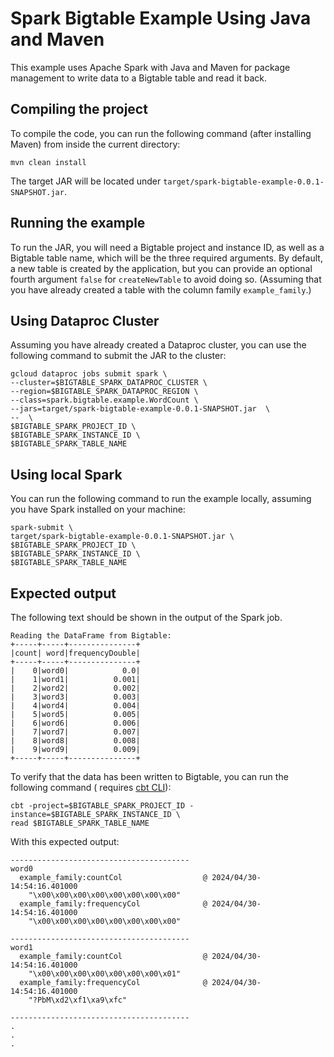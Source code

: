 # Spark Bigtable Example Using Java and Maven

This example uses Apache Spark with Java and Maven for package management to
write data to a Bigtable table and read it back.

## Compiling the project

To compile the code, you can run
the following command (after installing Maven) from inside the current
directory:

```
mvn clean install
```

The target JAR will be located under
`target/spark-bigtable-example-0.0.1-SNAPSHOT.jar`.

## Running the example

To run the JAR, you will need a Bigtable project and instance ID, as well as a
Bigtable table name, which will be the three required arguments. By default, a
new table is created by the application, but you can provide an optional fourth
argument `false` for `createNewTable` to avoid doing so. (Assuming that you have
already created a table with the column family `example_family`.)

## Using Dataproc Cluster

Assuming you have already created a Dataproc cluster, you can
use the following command to submit the JAR to the cluster:

```shell
gcloud dataproc jobs submit spark \
--cluster=$BIGTABLE_SPARK_DATAPROC_CLUSTER \
--region=$BIGTABLE_SPARK_DATAPROC_REGION \
--class=spark.bigtable.example.WordCount \
--jars=target/spark-bigtable-example-0.0.1-SNAPSHOT.jar  \
--  \
$BIGTABLE_SPARK_PROJECT_ID \
$BIGTABLE_SPARK_INSTANCE_ID \
$BIGTABLE_SPARK_TABLE_NAME
```

## Using local Spark

You can run the following command to run the example locally,
assuming you have Spark installed on your machine:

```shell
spark-submit \
target/spark-bigtable-example-0.0.1-SNAPSHOT.jar \
$BIGTABLE_SPARK_PROJECT_ID \
$BIGTABLE_SPARK_INSTANCE_ID \
$BIGTABLE_SPARK_TABLE_NAME
```

## Expected output

The following text should be shown in the output of the Spark job.

```
Reading the DataFrame from Bigtable:
+-----+-----+---------------+
|count| word|frequencyDouble|
+-----+-----+---------------+
|    0|word0|            0.0|
|    1|word1|          0.001|
|    2|word2|          0.002|
|    3|word3|          0.003|
|    4|word4|          0.004|
|    5|word5|          0.005|
|    6|word6|          0.006|
|    7|word7|          0.007|
|    8|word8|          0.008|
|    9|word9|          0.009|
+-----+-----+---------------+
```

To verify that the data has been written to Bigtable, you can run the following
command (
requires [cbt CLI](https://cloud.google.com/bigtable/docs/cbt-overview)):

```
cbt -project=$BIGTABLE_SPARK_PROJECT_ID -instance=$BIGTABLE_SPARK_INSTANCE_ID \
read $BIGTABLE_SPARK_TABLE_NAME
```

With this expected output:

```
----------------------------------------
word0
  example_family:countCol                  @ 2024/04/30-14:54:16.401000
    "\x00\x00\x00\x00\x00\x00\x00\x00"
  example_family:frequencyCol              @ 2024/04/30-14:54:16.401000
    "\x00\x00\x00\x00\x00\x00\x00\x00"

----------------------------------------
word1
  example_family:countCol                  @ 2024/04/30-14:54:16.401000
    "\x00\x00\x00\x00\x00\x00\x00\x01"
  example_family:frequencyCol              @ 2024/04/30-14:54:16.401000
    "?PbM\xd2\xf1\xa9\xfc"

----------------------------------------
.
.
.
```